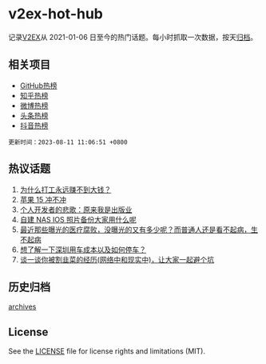 # v2ex-hot-hub

 记录[V2EX](https://www.v2ex.com/)从 2021-01-06 日至今的热门话题。每小时抓取一次数据，按天[归档](archives)。
 
 ## 相关项目

- [GitHub热榜](https://github.com/lonnyzhang423/github-hot-hub)
- [知乎热榜](https://github.com/lonnyzhang423/zhihu-hot-hub)
- [微博热榜](https://github.com/lonnyzhang423/weibo-hot-hub)
- [头条热榜](https://github.com/lonnyzhang423/toutiao-hot-hub)
- [抖音热榜](https://github.com/lonnyzhang423/douyin-hot-hub)


 `更新时间：2023-08-11 11:06:51 +0800`

## 热议话题

1. [为什么打工永远赚不到大钱？](https://www.v2ex.com/t/964049)
1. [苹果 15 冲不冲](https://www.v2ex.com/t/964300)
1. [个人开发者的悲歌：原来我是出版业](https://www.v2ex.com/t/964112)
1. [自建 NAS IOS 照片备份大家用什么呢](https://www.v2ex.com/t/964029)
1. [最近那些曝光的医疗腐败，没曝光的又有多少呢？而普通人还是看不起病，生不起病](https://www.v2ex.com/t/964107)
1. [想了解一下深圳用车成本以及如何停车？](https://www.v2ex.com/t/964137)
1. [谈一谈你被割韭菜的经历(网络中和现实中)，让大家一起避个坑](https://www.v2ex.com/t/964091)

## 历史归档

[archives](archives)

## License

See the [LICENSE](LICENSE) file for license rights and limitations (MIT).

